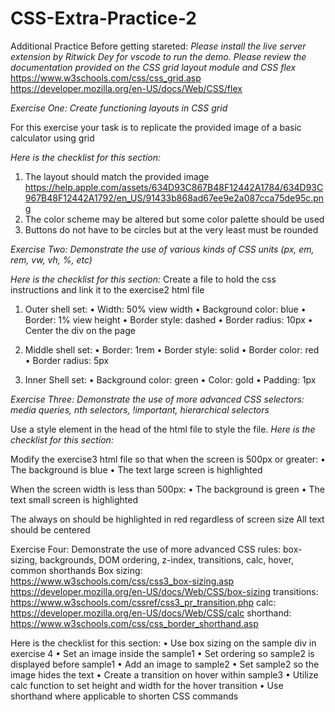 # CSS-Extra-Practice-2

Additional Practice
Before getting stareted:
*Please install the live server extension by Ritwick Dey for vscode to run the demo.*
*Please review the documentation provided on the CSS grid layout module and CSS flex*
https://www.w3schools.com/css/css_grid.asp
https://developer.mozilla.org/en-US/docs/Web/CSS/flex

*Exercise One: Create functioning layouts in CSS grid*

For this exercise your task is to replicate the provided image of a basic calculator using grid
 
*Here is the checklist for this section:*
1.	The layout should match the provided image
    https://help.apple.com/assets/634D93C867B48F12442A1784/634D93C967B48F12442A1792/en_US/91433b868ad67ee9e2a087cca75de95c.png
2.	The color scheme may be altered but some color palette should be used
3.	Buttons do not have to be circles but at the very least must be rounded

*Exercise Two: Demonstrate the use of various kinds of CSS units (px, em, rem, vw, vh, %, etc)*

*Here is the checklist for this section:*
Create a file to hold the css instructions and link it to the exercise2 html file
1.	Outer shell set:
        •	Width: 50% view width
        •	Background color: blue
        •	Border: 1% view height
        •	Border style: dashed
        •	Border radius: 10px
        •	Center the div on the page


2.	Middle shell set:
        •	Border: 1rem
        •	Border style: solid
        •	Border color: red
        •	Border radius: 5px

3.	Inner Shell set:
        •	Background color: green
        •	Color: gold
        •	Padding: 1px


*Exercise Three: Demonstrate the use of more advanced CSS selectors: media queries, nth selectors, !important, hierarchical selectors*

Use a style element in the head of the html file to style the file.
*Here is the checklist for this section:*

Modify the exercise3 html file so that when the screen is 500px or greater:
    •	The background is blue
    •	The text large screen is highlighted

When the screen width is less than 500px:
    •	The background is green
    •	The text small screen is highlighted

The always on should be highlighted in red regardless of screen size
All text should be centered

Exercise Four: Demonstrate the use of more advanced CSS rules: box-sizing, backgrounds, DOM ordering, z-index, transitions, calc, hover, common shorthands Box sizing: https://www.w3schools.com/css/css3_box-sizing.asp https://developer.mozilla.org/en-US/docs/Web/CSS/box-sizing transitions: https://www.w3schools.com/cssref/css3_pr_transition.php calc: https://developer.mozilla.org/en-US/docs/Web/CSS/calc shorthand: https://www.w3schools.com/css/css_border_shorthand.asp

Here is the checklist for this section: • Use box sizing on the sample div in exercise 4 • Set an image inside the sample1 • Set ordering so sample2 is displayed before sample1 • Add an image to sample2 • Set sample2 so the image hides the text • Create a transition on hover within sample3 • Utilize calc function to set height and width for the hover transition • Use shorthand where applicable to shorten CSS commands

